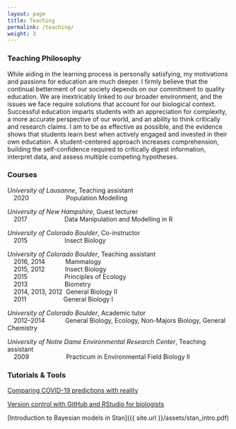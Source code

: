 ```yaml
---
layout: page
title: Teaching
permalink: /teaching/
weight: 3
---
```


### Teaching Philosophy  
While aiding in the learning process is personally satisfying, my motivations and passions for education are much deeper. I firmly believe that the continual betterment of our society depends on our commitment to quality education. We are inextricably linked to our broader environment, and the issues we face require solutions that account for our biological context. Successful education imparts students with an appreciation for complexity, a more accurate perspective of our world, and an ability to think critically and research claims. I am to be as effective as possible, and the evidence shows that students learn best when actively engaged and invested in their own education. A student-centered approach increases comprehension, building the self-confidence required to critically digest information, interpret data, and assess multiple competing hypotheses.  


### Courses  

*University of Lausanne*, Teaching assistant  
&emsp;2020&emsp;&emsp;&emsp;&emsp;&emsp;&emsp;Population Modelling  

*University of New Hampshire*, Guest lecturer  
&emsp;2017&emsp;&emsp;&emsp;&emsp;&emsp;&emsp;Data Manipulation and Modelling in R  

*University of Colorado Boulder*, Co-instructor  
&emsp;2015&emsp;&emsp;&emsp;&emsp;&emsp;&emsp;Insect Biology  


*University of Colorado Boulder*, Teaching assistant  
&emsp;2016, 2014&emsp;&emsp;&emsp;&nbsp;Mammalogy  
&emsp;2015, 2012&emsp;&emsp;&emsp;&nbsp;Insect Biology  
&emsp;2015&emsp;&emsp;&emsp;&emsp;&emsp;&emsp;Principles of Ecology  
&emsp;2013&emsp;&emsp;&emsp;&emsp;&emsp;&emsp;Biometry  
&emsp;2014, 2013, 2012&nbsp;&nbsp;General Biology II  
&emsp;2011&emsp;&emsp;&emsp;&emsp;&emsp;&emsp;General Biology I  


*University of Colorado Boulder*, Academic tutor  
&emsp;2012–2014&emsp;&emsp;&emsp;&nbsp;General Biology, Ecology, Non-Majors Biology, General Chemistry  


*University of Notre Dame Environmental Research Center*, Teaching assistant  
&emsp;2009&emsp;&emsp;&emsp;&emsp;&emsp;&emsp;Practicum in Environmental Field Biology II


### Tutorials & Tools   
[Comparing COVID-19 predictions with reality](https://sz-tim.shinyapps.io/covid19-ihme/) 

[Version control with GitHub and RStudio for biologists](https://www.youtube.com/playlist?list=PL7GjEq0oE7-YrZoV5eWkO-YOQbZtz-RxX)    

[Introduction to Bayesian models in Stan]({{ site.url }}/assets/stan_intro.pdf)  
